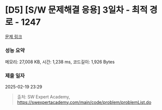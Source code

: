# [D5] [S/W 문제해결 응용] 3일차 - 최적 경로 - 1247 

[문제 링크](https://swexpertacademy.com/main/code/problem/problemDetail.do?contestProbId=AV15OZ4qAPICFAYD) 

### 성능 요약

메모리: 27,008 KB, 시간: 1,238 ms, 코드길이: 1,926 Bytes

### 제출 일자

2025-02-19 23:29



> 출처: SW Expert Academy, https://swexpertacademy.com/main/code/problem/problemList.do